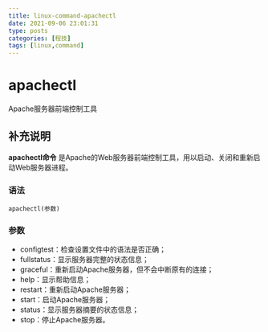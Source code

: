 ```yaml
---
title: linux-command-apachectl
date: 2021-09-06 23:01:31
type: posts
categories: [程技]
tags: [linux,command]
---
```


apachectl
===

Apache服务器前端控制工具

## 补充说明

**apachectl命令** 是Apache的Web服务器前端控制工具，用以启动、关闭和重新启动Web服务器进程。

###  语法

```
apachectl(参数)
```

###  参数

* configtest：检查设置文件中的语法是否正确；
* fullstatus：显示服务器完整的状态信息；
* graceful：重新启动Apache服务器，但不会中断原有的连接；
* help：显示帮助信息；
* restart：重新启动Apache服务器；
* start：启动Apache服务器；
* status：显示服务器摘要的状态信息；
* stop：停止Apache服务器。


